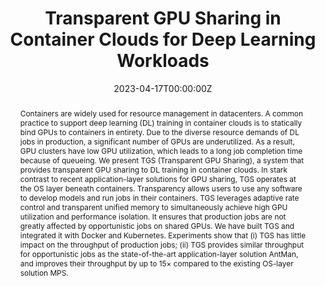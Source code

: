 ---
title: 'Transparent GPU Sharing in Container Clouds for Deep Learning Workloads'

# Authors
# If you created a profile for a user (e.g. the default `admin` user), write the username (folder name) here
# and it will be replaced with their full name and linked to their profile.
authors:
  - admin
  - Zili Zhang
  - Zhihao Bai
  - Xuanzhe Liu
  - Xin Jin

# # Author notes (optional)
# author_notes:
#   - 'Equal contribution'
#   - 'Equal contribution'

date: '2023-04-17T00:00:00Z'
doi: ''

# Schedule page publish date (NOT publication's date).
publishDate: '2017-01-01T00:00:00Z'

# Publication type.
# Legend: 0 = Uncategorized; 1 = Conference paper; 2 = Journal article;
# 3 = Preprint / Working Paper; 4 = Report; 5 = Book; 6 = Book section;
# 7 = Thesis; 8 = Patent
publication_types: ['1']

# Publication name and optional abbreviated publication name.
publication: In *Symposium on Network System Design and Implementation*
publication_short: In *NSDI 2023*

abstract: 'Containers are widely used for resource management in datacenters. A common practice to support deep learning (DL) training in container clouds is to statically bind GPUs to containers in entirety. Due to the diverse resource demands of DL jobs in production, a significant number of GPUs are underutilized. As a result, GPU clusters have low GPU utilization, which leads to a long job completion time because of queueing.

We present TGS (Transparent GPU Sharing), a system that provides transparent GPU sharing to DL training in container clouds. In stark contrast to recent application-layer solutions for GPU sharing, TGS operates at the OS layer beneath containers. Transparency allows users to use any software to develop models and run jobs in their containers. TGS leverages adaptive rate control and transparent unified memory to simultaneously achieve high GPU utilization and performance isolation. It ensures that production jobs are not greatly affected by opportunistic jobs on shared GPUs. We have built TGS and integrated it with Docker and Kubernetes. Experiments show that (i) TGS has little impact on the throughput of production jobs; (ii) TGS provides similar throughput for opportunistic jobs as the state-of-the-art application-layer solution AntMan, and improves their throughput by up to 15× compared to the existing OS-layer solution MPS.'

# # Summary. An optional shortened abstract.
# summary: Lorem ipsum dolor sit amet, consectetur adipiscing elit. Duis posuere tellus ac convallis placerat. Proin tincidunt magna sed ex sollicitudin condimentum.

tags: []

# Display this page in the Featured widget?
featured: true

# Custom links (uncomment lines below)
# links:
# - name: Custom Link
#   url: http://example.org

url_pdf: 'https://www.usenix.org/conference/nsdi23/presentation/wu'
url_code: ''
url_dataset: ''
url_poster: ''
url_project: ''
url_slides: ''
url_source: ''
url_video: ''

# # Featured image
# # To use, add an image named `featured.jpg/png` to your page's folder.
# image:
#   caption: 'Image credit: [**Unsplash**](https://unsplash.com/photos/pLCdAaMFLTE)'
#   focal_point: ''
#   preview_only: false

# # Associated Projects (optional).
# #   Associate this publication with one or more of your projects.
# #   Simply enter your project's folder or file name without extension.
# #   E.g. `internal-project` references `content/project/internal-project/index.md`.
# #   Otherwise, set `projects: []`.
# projects:
#   - example

# # Slides (optional).
# #   Associate this publication with Markdown slides.
# #   Simply enter your slide deck's filename without extension.
# #   E.g. `slides: "example"` references `content/slides/example/index.md`.
# #   Otherwise, set `slides: ""`.
# slides: example
---